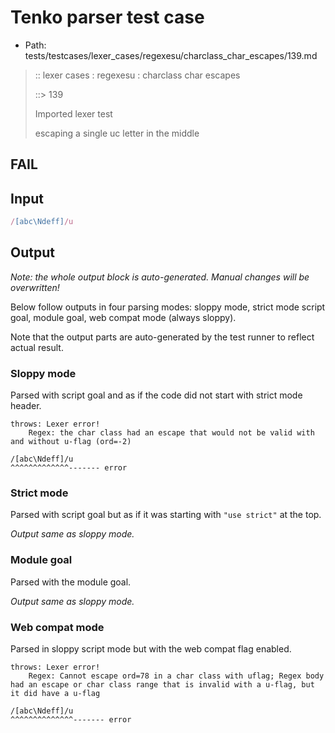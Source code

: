 # Tenko parser test case

- Path: tests/testcases/lexer_cases/regexesu/charclass_char_escapes/139.md

> :: lexer cases : regexesu : charclass char escapes
>
> ::> 139
>
> Imported lexer test
>
> escaping a single uc letter in the middle

## FAIL

## Input

`````js
/[abc\Ndeff]/u
`````

## Output

_Note: the whole output block is auto-generated. Manual changes will be overwritten!_

Below follow outputs in four parsing modes: sloppy mode, strict mode script goal, module goal, web compat mode (always sloppy).

Note that the output parts are auto-generated by the test runner to reflect actual result.

### Sloppy mode

Parsed with script goal and as if the code did not start with strict mode header.

`````
throws: Lexer error!
    Regex: the char class had an escape that would not be valid with and without u-flag (ord=-2)

/[abc\Ndeff]/u
^^^^^^^^^^^^^------- error
`````

### Strict mode

Parsed with script goal but as if it was starting with `"use strict"` at the top.

_Output same as sloppy mode._

### Module goal

Parsed with the module goal.

_Output same as sloppy mode._

### Web compat mode

Parsed in sloppy script mode but with the web compat flag enabled.

`````
throws: Lexer error!
    Regex: Cannot escape ord=78 in a char class with uflag; Regex body had an escape or char class range that is invalid with a u-flag, but it did have a u-flag

/[abc\Ndeff]/u
^^^^^^^^^^^^^^------- error
`````

